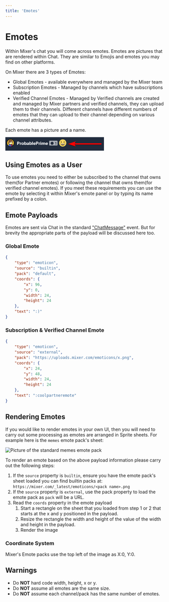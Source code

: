 ```yaml
---
title: 'Emotes'
---
```

# Emotes

Within Mixer's chat you will come across emotes. Emotes are pictures that are rendered within Chat. They are similar to Emojis and emotes you may find on other platforms.

On Mixer there are 3 types of Emotes:
- Global Emotes - available everywhere and managed by the Mixer team
- Subscription Emotes - Managed by channels which have subscriptions enabled
- Verified Channel Emotes - Managed by Verified channels are created and managed by Mixer partners and verified channels, they can upload them to their channels. Different channels have different numbers of emotes that they can upload to their channel depending on various channel attributes.

Each emote has a picture and a name.

![Picture of an example emote](./exampleEmote.png?classes=caption "Picture of an example emote")


## Using Emotes as a User

To use emotes you need to either be subscribed to the channel that owns them(for Partner emotes) or following the channel that owns them(for verified channel emotes). If you meet these requirements you can use the emote by selecting it within Mixer's emote panel or by typing its name prefixed by a colon.

## Emote Payloads

Emotes are sent via Chat in the standard ["ChatMessage"](/reference/chat/events/chatmessage#regular-message) event. But for brevity the appropriate parts of the payload will be discussed here too.

### Global Emote

```json
{
    "type": "emoticon",
    "source": "builtin",
    "pack": "default",
    "coords": {
        "x": 96,
        "y": 0,
        "width": 24,
        "height": 24
    },
    "text": ":)"
}
```
### Subscription & Verified Channel Emote

```json
{
    "type": "emoticon",
    "source": "external",
    "pack": "https://uploads.mixer.com/emoticons/x.png",
    "coords": {
        "x": 24,
        "y": 48,
        "width": 24,
        "height": 24
    },
    "text": ":coolpartneremote"
}
```

## Rendering Emotes

If you would like to render emotes in your own UI, then you will need to carry out some processing as emotes are arranged in Sprite sheets. For example here is the `memes` emote pack's sheet:

![Picture of the standard memes emote pack](https://mixer.com/_latest/emoticons/memes.png?classes=caption "Picture of the standard memes emote pack")

To render an emote based on the above payload information please carry out the following steps:
1. If the `source` property is `builtin`, ensure you have the emote pack's sheet loaded you can find builtin packs at: `https://mixer.com/_latest/emoticons/<pack name>.png`
2. If the `source` property is `external`, use the pack property to load the emote pack as `pack` will be a URL.
3. Read the `coords` property in the emote payload
   1. Start a rectangle on the sheet that you loaded from step 1 or 2 that starts at the x and y positioned in the payload.
   2. Resize the rectangle the width and height of the value of the width and height in the payload.
   3. Render the image

### Coordinate System

Mixer's Emote packs use the top left of the image as X:0, Y:0.

## Warnings
- Do **NOT** hard code width, height, x or y.
- Do **NOT** assume all emotes are the same size.
- Do **NOT** assume each channel/pack has the same number of emotes.


